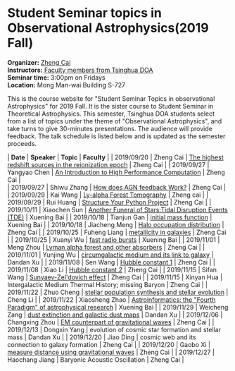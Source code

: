 # Student Seminar topics in Observational Astrophysics(2019 Fall)  
**Organizer:** [Zheng Cai](http://sancerre.as.arizona.edu/~caiz/Home/Welcome.html)  
**Instructors:** [Faculty members from Tsinghua DOA](http://astro.tsinghua.edu.cn/index.php/people-faculty)  
**Seminar time:** 3:00pm on Fridays  
**Location:** Mong Man-wai Building S-727  

This is the course website for "Student Seminar Topics in observational Astrophysics" for 2019 Fall. It is the sister course to Student Seminar in Theoretical Astrophysics. This semester, Tsinghua DOA students select from a list of topics under the theme of "Observational Astrophysics", and take turns to give 30-minutes presentations. The audience will provide feedback. The talk schedule is listed below and is updated as the semester proceeds.  

| **Date** | **Speaker** | **Topic** | **Faculty** |
| 2019/09/20 | Zheng Cai | [The highest redshift sources in the reionization epoch](https://github.com/TsinghuaHighzTeam/TsinghuaHighzTeam.github.io/raw/master/_includes/StudentSeminarSlices/ZhengCai.pdf) | Zheng Cai  |
| 2019/09/27 | Yangyao Chen | [An Introduction to High Performance Computation](https://github.com/TsinghuaHighzTeam/TsinghuaHighzTeam.github.io/raw/master/_includes/StudentSeminarSlices/YangyaoChen.pptx) | Zheng Cai  |  
| 2019/09/27 | Shiwu Zhang | [How does AGN feedback Work?](https://github.com/TsinghuaHighzTeam/TsinghuaHighzTeam.github.io/raw/master/_includes/StudentSeminarSlices/ShiwuZhang.pptx) | Zheng Cai  |
| 2019/09/29 | Kai Wang | [Ly-alpha Forest Tomography](https://github.com/TsinghuaHighzTeam/TsinghuaHighzTeam.github.io/raw/master/_includes/StudentSeminarSlices/KaiWang.key) | Zheng cai  |
| 2019/09/29 | Rui Huang | [Structure Your Python Project](https://github.com/TsinghuaHighzTeam/TsinghuaHighzTeam.github.io/raw/master/_includes/StudentSeminarSlices/RuiHuang.html) | Zheng Cai  |
| 2019/10/11 | Xiaochen Sun | [Another Funeral of Stars:Tidal Disruption Events (TDE)](https://github.com/TsinghuaHighzTeam/TsinghuaHighzTeam.github.io/raw/master/_includes/StudentSeminarSlices/XiaochenSun.pdf) | Xuening Bai  |
| 2019/10/18 | Tianjun Gan | [initial mass function](https://github.com/TsinghuaHighzTeam/TsinghuaHighzTeam.github.io/raw/master/_includes/StudentSeminarSlices/TianjunGan.pptx) | Xuening Bai  |
| 2019/10/18 | Jiacheng Meng | [Halo occupation distribution](https://github.com/TsinghuaHighzTeam/TsinghuaHighzTeam.github.io/raw/master/_includes/StudentSeminarSlices/JiachengMeng.key) | Zheng Cai  |
| 2019/10/25 | Fuheng Liang | [metallicity in galaxies](https://github.com/TsinghuaHighzTeam/TsinghuaHighzTeam.github.io/raw/master/_includes/StudentSeminarSlices/FuhengLiang.pptx) | Zheng Cai  |
| 2019/10/25 | Xuanyi Wu | [fast radio bursts](https://github.com/TsinghuaHighzTeam/TsinghuaHighzTeam.github.io/raw/master/_includes/StudentSeminarSlices/XuanyiWu.pptx) | Xuening Bai  |
| 2019/11/01 | Meng Zhou | [Lyman alpha forest and other absorbers](https://github.com/TsinghuaHighzTeam/TsinghuaHighzTeam.github.io/raw/master/_includes/StudentSeminarSlices/MengZhou.pptx) | Zheng Cai  |
| 2019/11/01 | Yunjing Wu | [circumgalactic medium and its link to galaxy](https://github.com/TsinghuaHighzTeam/TsinghuaHighzTeam.github.io/raw/master/_includes/StudentSeminarSlices/YunjingWu.pptx) | Dandan Xu  |
| 2019/11/08 | Sen Wang | [Hubble constant 1](https://github.com/TsinghuaHighzTeam/TsinghuaHighzTeam.github.io/raw/master/_includes/StudentSeminarSlices/SenWang.pptx) | Zheng Cai  |
| 2019/11/08 | Xiao Li | [Hubble constant 2](https://github.com/TsinghuaHighzTeam/TsinghuaHighzTeam.github.io/raw/master/_includes/StudentSeminarSlices/XiaoLi.pptx) | Zheng Cai  |
| 2019/11/15 | Sifan Wang | [Sunyaev-Zel'dovich effect](https://github.com/TsinghuaHighzTeam/TsinghuaHighzTeam.github.io/raw/master/_includes/StudentSeminarSlices/SifanWang.pptx) | Zheng Cai  |
| 2019/11/15 | Xinyan Hua | Intergalactic Medium Thermal History; missing Baryon | Zheng Cai  |
| 2019/11/22 | Zhuo Cheng | [stellar population synthesis and stellar evolution](https://github.com/TsinghuaHighzTeam/TsinghuaHighzTeam.github.io/raw/master/_includes/StudentSeminarSlices/ZhuoCheng.pptx) | Cheng Li  |
| 2019/11/22 | Xiaosheng Zhao | [Astroinformatics: the "Fourth Paradigm" of astrophysical research](https://github.com/TsinghuaHighzTeam/TsinghuaHighzTeam.github.io/raw/master/_includes/StudentSeminarSlices/XiaoshengZhao.pdf) | Xuening Bai  |
| 2019/11/29 | Weicheng Zang | [dust extinction and galactic dust maps](https://github.com/TsinghuaHighzTeam/TsinghuaHighzTeam.github.io/raw/master/_includes/StudentSeminarSlices/WeichengZang.key) | Dandan Xu  |
| 2019/12/06 | Changxing Zhou | [EM counterpart of gravitational waves](https://github.com/TsinghuaHighzTeam/TsinghuaHighzTeam.github.io/raw/master/_includes/StudentSeminarSlices/ChangxingZhou.pdf) | Zheng Cai  |
| 2019/12/13 | Dongxin Yang | evolution of cosmic star formation and stellar mass | Dandan Xu  |
| 2019/12/20 | Jiao Ding | cosmic web and its connection to galaxy formation | Zheng Cai  |
| 2019/12/20 | Gaobo Xi |  [measure distance using gravitational waves](https://github.com/TsinghuaHighzTeam/TsinghuaHighzTeam.github.io/raw/master/_includes/StudentSeminarSlices/GaoboXi.pptx) | Zheng Cai  |
| 2019/12/27 | Haochang Jiang | Baryonic Acoustic Oscillation  | Zheng Cai  |

